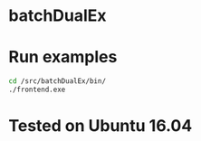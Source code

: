 # batchDualEx


# Run examples

```sh
cd /src/batchDualEx/bin/
./frontend.exe
```

# Tested on Ubuntu 16.04